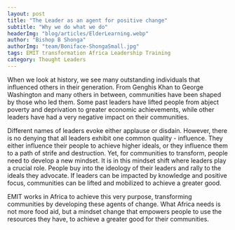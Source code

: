 ```yaml
---
layout: post
title: "The Leader as an agent for positive change"
subtitle: "Why we do what we do"
headerImg: "blog/articles/ElderLearning.webp"
author: "Bishop B Shonga"
authorImg: "team/Boniface-ShongaSmall.jpg"
tags: EMIT transformation Africa Leadership Training
category: Thought Leaders
---
```


When we look at history, we see many outstanding individuals that influenced others in their generation. From Genghis Khan to George Washington and many others in between, communities have been shaped by those who led them. Some past leaders have lifted people from abject poverty and deprivation to greater economic achievements, while other leaders have had a very negative impact on their communities.

Different names of leaders evoke either applause or disdain. However, there is no denying that all leaders exhibit one common quality - influence. They either influence their people to achieve higher ideals, or they influence them to a path of strife and destruction. Yet, for communities to transform, people need to develop a new mindset. It is in this mindset shift where leaders play a crucial role. People buy into the ideology of their leaders and rally to the ideals they advocate. If leaders can be impacted by knowledge and positive focus, communities can be lifted and mobilized to achieve a greater good.

EMIT works in Africa to achieve this very purpose, transforming communities by developing these agents of change. What Africa needs is not more food aid, but a mindset change that empowers people to use the resources they have, to achieve a greater good for their communities.